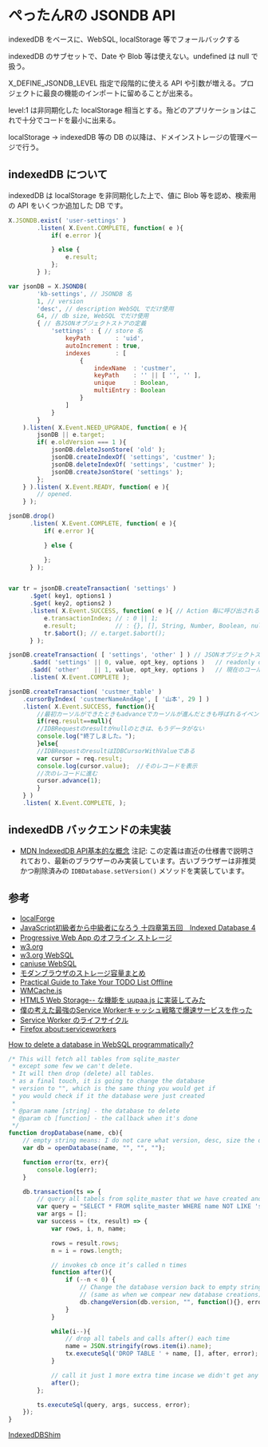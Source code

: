 # ぺったんRの JSONDB API

indexedDB をベースに、WebSQL, localStorage 等でフォールバックする

indexedDB のサブセットで、Date や Blob 等は使えない。undefined は null で扱う。

X_DEFINE_JSONDB_LEVEL 指定で段階的に使える API や引数が増える。プロジェクトに最良の機能のインポートに留めることが出来る。

level:1 は非同期化した localStorage 相当とする。殆どのアプリケーションはこれで十分でコードを最小に出来る。

localStorage -> indexedDB 等の DB の以降は、ドメインストレージの管理ページで行う。

## indexedDB について

indexedDB は localStorage を非同期化した上で、値に Blob 等を認め、検索用の API をいくつか追加した DB です。

~~~js
X.JSONDB.exist( 'user-settings' )
        .listen( X.Event.COMPLETE, function( e ){
            if( e.error ){

            } else {
                e.result;
            };
        } );
~~~

~~~js
var jsonDB = X.JSONDB(
        'kb-settings', // JSONDB 名
        1, // version
        'desc', // description WebSQL でだけ使用
        64, // db size, WebSQL でだけ使用
        { // 各JSONオブジェクトストアの定義
            'settings' : { // store 名
                keyPath       : 'uid',
                autoIncrement : true,
                indexes       : [
                    {
                        indexName  : 'custmer',
                        keyPath    : '' || [ '', '' ],
                        unique     : Boolean,
                        multiEntry : Boolean
                    }
                ]
            }
        }
    ).listen( X.Event.NEED_UPGRADE, function( e ){
        jsonDB || e.target;
        if( e.oldVersion === 1 ){
            jsonDB.deleteJsonStore( 'old' );
            jsonDB.createIndexOf( 'settings', 'custmer' );
            jsonDB.deleteIndexOf( 'settings', 'custmer' );
            jsonDB.createJsonStore( 'settings' );
        };
    } ).listen( X.Event.READY, function( e ){
        // opened.
    } );

jsonDB.drop()
      .listen( X.Event.COMPLETE, function( e ){
          if( e.error ){

          } else {

          };
      } );


var tr = jsonDB.createTransaction( 'settings' )
      .$get( key1, options1 )
      .$get( key2, options2 )
      .listen( X.Event.SUCCESS, function( e ){ // Action 毎に呼び出される. そのアクションに対する SUCCESS かは
          e.transactionIndex; // : 0 || 1;
          e.result;           // : {}, [], String, Number, Boolean, null. key が存在しない場合は result メンバーが居ない、つまり e.result === undefined
          tr.$abort(); // e.target.$abort();
      } );

jsonDB.createTransaction( [ 'settings', 'other' ] ) // JSONオブジェクトストア名、複数ストアを指定できる
      .$add( 'settings' || 0, value, opt_key, options )   // readonly or readwrite は transaction 側で判断する。
      .$add( 'other'    || 1, value, opt_key, options )   // 現在のコールスタック内でだけアクションを追加できる。これ以降に追加の場合はエラーになる -> DEV 版のみ
      .listen( X.Event.COMPLETE );

jsonDB.createTransaction( 'custmer_table' )
    .cursorByIndex( 'custmerNameAndAge', [ '山本', 29 ] )
    .listen( X.Event.SUCCESS, function(){
        //最初カーソルができたときもadvanceでカーソルが進んだときも呼ばれるイベントハンドラ
        if(req.result==null){
        //IDBRequestのresultがnullのときは、もうデータがない
        console.log("終了しました。");
        }else{
        //IDBRequestのresultはIDBCursorWithValueである
        var cursor = req.result;
        console.log(cursor.value);	//そのレコードを表示
        //次のレコードに進む
        cursor.advance(1);
        }
    } )
    .listen( X.Event.COMPLETE, );
~~~

## indexedDB バックエンドの未実装

* [MDN IndexedDB API基本的な概念](https://developer.mozilla.org/ja/docs/Web/API/IndexedDB_API/Basic_Concepts_Behind_IndexedDB#gloss_outofline_key) 注記: この定義は直近の仕様書で説明されており、最新のブラウザーのみ実装しています。古いブラウザーは非推奨かつ削除済みの `IDBDatabase.setVersion()` メソッドを実装しています。

## 参考

* [localForge](https://github.com/localForage/localForage/tree/master/src)
* [JavaScript初級者から中級者になろう 十四章第五回　Indexed Database 4](https://uhyohyo.net/javascript/14_5.html)
* [Progressive Web App のオフライン ストレージ](https://developers.google.com/web/fundamentals/instant-and-offline/web-storage/offline-for-pwa?hl=ja)
* [w3.org](https://www.w3.org/TR/IndexedDB/#dom-idbobjectstore-openkeycursor)
* [w3.org WebSQL](https://www.w3.org/TR/webdatabase/)
* [caniuse WebSQL](https://caniuse.com/?/#search=websql)
* [モダンブラウザのストレージ容量まとめ](https://www.html5rocks.com/ja/tutorials/offline/quota-research/)
* [Practical Guide to Take Your TODO List Offline](https://www.html5rocks.com/en/tutorials/offline/takingappoffline/)
* [WMCache.js](https://github.com/uupaa/WMCache.js/blob/master/lib/WMFileSystemStorage.js)
* [HTML5 Web Storage-- な機能を uupaa.js に実装してみた](https://uupaa.hatenadiary.org/entry/20100104/1262597427)
* [僕の考えた最強のService Workerキャッシュ戦略で爆速サービスを作った](https://qiita.com/tiwu_official/items/47e8a7c3e6f2d57816d7)
* [Service Worker のライフサイクル](https://developers.google.com/web/fundamentals/primers/service-workers/lifecycle?hl=ja)
* [Firefox about:serviceworkers](about:serviceworkers)

[How to delete a database in WebSQL programmatically?](https://stackoverflow.com/questions/7183049/how-to-delete-a-database-in-websql-programmatically)
~~~js
/* This will fetch all tables from sqlite_master
 * except some few we can't delete.
 * It will then drop (delete) all tables.
 * as a final touch, it is going to change the database
 * version to "", which is the same thing you would get if
 * you would check if it the database were just created
 *
 * @param name [string] - the database to delete
 * @param cb [function] - the callback when it's done
 */
function dropDatabase(name, cb){
    // empty string means: I do not care what version, desc, size the db is
    var db = openDatabase(name, "", "", "");

    function error(tx, err){
        console.log(err);
    }

    db.transaction(ts => {
        // query all tabels from sqlite_master that we have created and can modify
        var query = "SELECT * FROM sqlite_master WHERE name NOT LIKE 'sqlite\\_%' escape '\\' AND name NOT LIKE '\\_%' escape '\\'";
        var args = [];
        var success = (tx, result) => {
            var rows, i, n, name;

            rows = result.rows;
            n = i = rows.length;

            // invokes cb once it’s called n times
            function after(){
                if (--n < 0) {
                    // Change the database version back to empty string
                    // (same as when we compear new database creations)
                    db.changeVersion(db.version, "", function(){}, error, cb);
                }
            }

            while(i--){
                // drop all tabels and calls after() each time
                name = JSON.stringify(rows.item(i).name);
                tx.executeSql('DROP TABLE ' + name, [], after, error);
            }

            // call it just 1 more extra time incase we didn't get any tabels
            after();
        };

        ts.executeSql(query, args, success, error);
    });
}
~~~

[IndexedDBShim](https://github.com/axemclion/IndexedDBShim/blob/master/src/IDBFactory.js)

